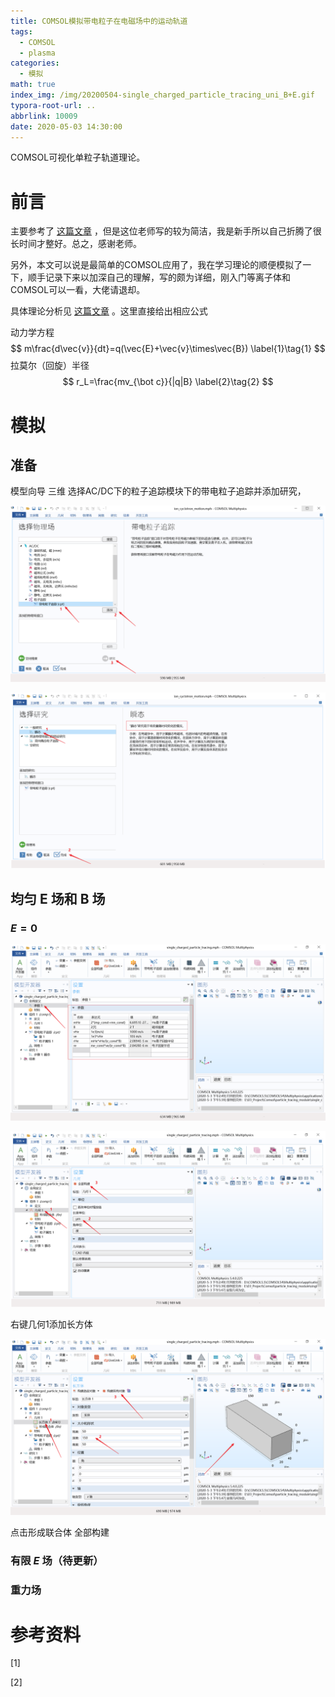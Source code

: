 ```yaml
---
title: COMSOL模拟带电粒子在电磁场中的运动轨道
tags:
  - COMSOL
  - plasma
categories:
  - 模拟
math: true
index_img: /img/20200504-single_charged_particle_tracing_uni_B+E.gif
typora-root-url: ..
abbrlink: 10009
date: 2020-05-03 14:30:00
---
```


COMSOL可视化单粒子轨道理论。<!-- more -->

# 前言

主要参考了 [这篇文章](https://mp.weixin.qq.com/s/eEaBquM85Ze8ul-Kqxq_9w) ，但是这位老师写的较为简洁，我是新手所以自己折腾了很长时间才整好。总之，感谢老师。

另外，本文可以说是最简单的COMSOL应用了，我在学习理论的顺便模拟了一下，顺手记录下来以加深自己的理解，写的颇为详细，刚入门等离子体和COMSOL可以一看，大佬请退却。

具体理论分析见 [这篇文章](/2020/04/27/2020-04-27-等离子体物理学导论02单粒子运动/) 。这里直接给出相应公式

动力学方程
$$
m\frac{d\vec{v}}{dt}=q(\vec{E}+\vec{v}\times\vec{B})
\label{1}\tag{1}
$$
拉莫尔（回旋）半径
$$
r_L=\frac{mv_{\bot c}}{|q|B}
\label{2}\tag{2}
$$

# 模拟

## 准备

模型向导 三维  选择AC/DC下的粒子追踪模块下的带电粒子追踪并添加研究，

![](/ass/20200503-tracing3.png)

![](/ass/20200503-tracing4.png)

## 均匀 E 场和 B 场

### $E=0$

![](/ass/20200503-tracing5.png)

![](/ass/20200503-tracing6.png)

右键几何1添加长方体

![](/ass/20200503-tracing7.png)

点击形成联合体 全部构建

### 有限 $E$ 场（待更新）

### 重力场

# 参考资料

[1] 

[2]